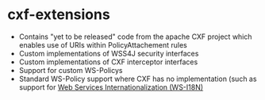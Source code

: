 cxf-extensions
===========

<ul>
<li>Contains "yet to be released" code from the apache CXF project which enables use of URIs within PolicyAttachement rules</li>
<li>Custom implementations of WSS4J security interfaces</li>
<li>Custom implementations of CXF interceptor interfaces</li>
<li>Support for custom WS-Policys</li>
<li>Standard WS-Policy support where CXF has no implementation (such as support for <a href="http://www.w3.org/TR/ws-i18n/">Web Services Internationalization (WS-I18N)</a></li>
</ul>


